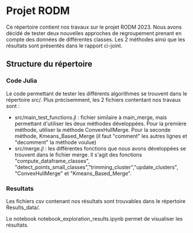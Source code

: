 
# Projet RODM

Ce répertoire contient nos travaux sur le projet RODM 2023. Nous avons décidé de tester deux nouvelles approches de regroupement prenant en compte des données de différentes classes. Les 2 méthodes ainsi que les résultats sont présentés dans le rapport ci-joint.

## Structure du répertoire

### Code Julia
Le code permettant de tester les différents algorithmes se trouvent dans le répertoire src/. Plus précisemment, les 2 fichiers contentant nos travaux sont :
- src/main_test_functions.jl : fichier similaire à main_merge, mais permettant d'utiliser les deux méthodes développées. Pour la première méthode, utiliser la méthode ConvexHullMerge. Pour la seconde méthode, Kmeans_Based_Merge (il faut "comment" les autres lignes et "decomment" la méthode voulue)
- src/merge.jl : les différentes fonctions que nous avons développées se trouvent dans le fichier merge. Il s'agit des fonctions "compute_dataframe_classes", "detect_points_small_classes","trimming_cluster","update_clusters", "ConvexHullMerge" et "Kmeans_Based_Merge".

### Resultats
Les fichiers csv contenant nos résultats sont trouvables dans le répertoire Results_data/.

Le notebook notebook_exploration_results.ipynb permet de visualiser les résultats.
